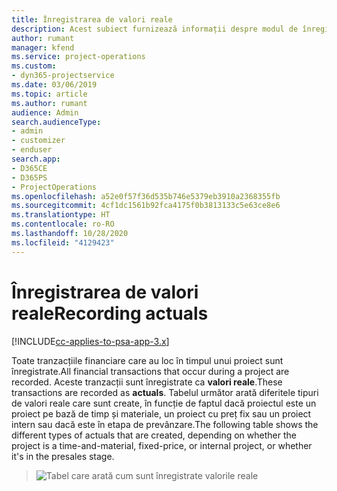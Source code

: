 ```yaml
---
title: Înregistrarea de valori reale
description: Acest subiect furnizează informații despre modul de înregistrare a valorilor reale.
author: rumant
manager: kfend
ms.service: project-operations
ms.custom:
- dyn365-projectservice
ms.date: 03/06/2019
ms.topic: article
ms.author: rumant
audience: Admin
search.audienceType:
- admin
- customizer
- enduser
search.app:
- D365CE
- D365PS
- ProjectOperations
ms.openlocfilehash: a52e0f57f36d535b746e5379eb3910a2368355fb
ms.sourcegitcommit: 4cf1dc1561b92fca4175f0b3813133c5e63ce8e6
ms.translationtype: HT
ms.contentlocale: ro-RO
ms.lasthandoff: 10/28/2020
ms.locfileid: "4129423"
---
```

# <a name="recording-actuals"></a><span data-ttu-id="16d76-103">Înregistrarea de valori reale</span><span class="sxs-lookup"><span data-stu-id="16d76-103">Recording actuals</span></span> 

[!INCLUDE[cc-applies-to-psa-app-3.x](../includes/cc-applies-to-psa-app-3x.md)]

<span data-ttu-id="16d76-104">Toate tranzacțiile financiare care au loc în timpul unui proiect sunt înregistrate.</span><span class="sxs-lookup"><span data-stu-id="16d76-104">All financial transactions that occur during a project are recorded.</span></span> <span data-ttu-id="16d76-105">Aceste tranzacții sunt înregistrate ca **valori reale**.</span><span class="sxs-lookup"><span data-stu-id="16d76-105">These transactions are recorded as **actuals**.</span></span> <span data-ttu-id="16d76-106">Tabelul următor arată diferitele tipuri de valori reale care sunt create, în funcție de faptul dacă proiectul este un proiect pe bază de timp și materiale, un proiect cu preț fix sau un proiect intern sau dacă este în etapa de prevânzare.</span><span class="sxs-lookup"><span data-stu-id="16d76-106">The following table shows the different types of actuals that are created, depending on whether the project is a time-and-material, fixed-price, or internal project, or whether it's in the presales stage.</span></span>

> ![Tabel care arată cum sunt înregistrate valorile reale](media/advanced-table2.png)
